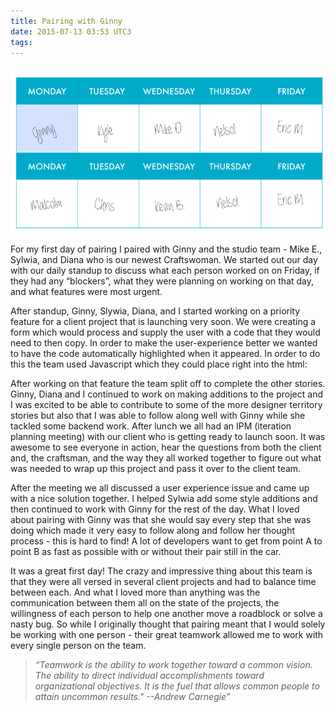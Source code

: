 ```yaml
---
title: Pairing with Ginny
date: 2015-07-13 03:53 UTC3
tags:
---
```



![Pairing Calendar](/images/Tour_calendar_day1.png)

For my first day of pairing I paired with Ginny and the studio team - Mike E., Sylwia, and Diana who is our newest Craftswoman. We started out our day with our daily standup to discuss what each person worked on on Friday, if they had any “blockers”, what they were planning on working on that day, and what features were most urgent.

After standup, Ginny, Slywia, Diana, and I started working on a priority feature for a client project that is launching very soon. We were creating a form which would process and supply the user with a code that they would need to then copy. In order to make the user-experience better we wanted to have the code automatically highlighted when it appeared. In order to do this the team used Javascript which they could place right into the html:

<script src="https://gist.github.com/Sneakingrocky/c89c9d6fe5df543c6100.js"></script>

After working on that feature the team split off to complete the other stories. Ginny, Diana and I continued to work on making additions to the project and I was excited to be able to contribute to some of the more designer territory stories but also that I was able to follow along well with Ginny while she tackled some backend work.
After lunch we all had an IPM (iteration planning meeting) with our client who is getting ready to launch soon. It was awesome to see everyone in action, hear the questions from both the client and, the craftsman, and the way they all worked together to figure out what was needed to wrap up this project and pass it over to the client team.

After the meeting we all discussed a user experience issue and came up with a nice solution together. I helped Sylwia add some style additions and then continued to work with Ginny for the rest of the day. What I loved about pairing with Ginny was that she would say every step that she was doing which made it very easy to follow along and follow her thought process - this is hard to find! A lot of developers want to get from point A to point B as fast as possible with or without their pair still in the car.

It was a great first day! The crazy and impressive thing about this team is that they were all versed in several client projects and had to balance time between each. And what I loved more than anything was the communication between them all on the state of the projects, the willingness of each person to help one another move a roadblock or solve a nasty bug. So while I originally thought that pairing meant that I would solely be working with one person - their great teamwork allowed me to work with every single person on the team.




>*“Teamwork is the ability to work together toward a common vision. The ability to direct individual accomplishments toward organizational objectives. It is the fuel that allows common people to attain uncommon results." --Andrew Carnegie”*
